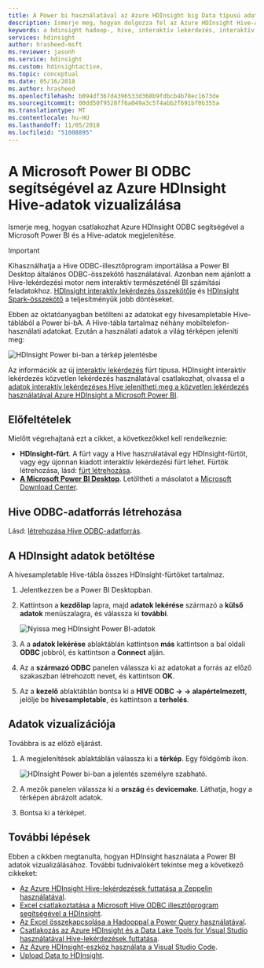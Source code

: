 ```yaml
---
title: A Power bi használatával az Azure HDInsight big Data típusú adatok megjelenítése
description: Ismerje meg, hogyan dolgozza fel az Azure HDInsight Hive-adatok vizualizálása a Microsoft Power BI használatával.
keywords: a hdinsight hadoop-, hive, interaktív lekérdezés, interaktív hive, LLAP, odbc
services: hdinsight
author: hrasheed-msft
ms.reviewer: jasonh
ms.service: hdinsight
ms.custom: hdinsightactive,
ms.topic: conceptual
ms.date: 05/16/2018
ms.author: hrasheed
ms.openlocfilehash: b094df367d4396533d368b9fdbcb4b78ec1673de
ms.sourcegitcommit: 00dd50f9528ff6a049a3c5f4abb2f691bf0b355a
ms.translationtype: MT
ms.contentlocale: hu-HU
ms.lasthandoff: 11/05/2018
ms.locfileid: "51008895"
---
```

# <a name="visualize-hive-data-with-microsoft-power-bi-using-odbc-in-azure-hdinsight"></a>A Microsoft Power BI ODBC segítségével az Azure HDInsight Hive-adatok vizualizálása

Ismerje meg, hogyan csatlakozhat Azure HDInsight ODBC segítségével a Microsoft Power BI és a Hive-adatok megjelenítése. 

>[!IMPORTANT]
> Kihasználhatja a Hive ODBC-illesztőprogram importálása a Power BI Desktop általános ODBC-összekötő használatával. Azonban nem ajánlott a Hive-lekérdezési motor nem interaktív természeténél BI számítási feladatokhoz. [HDInsight interaktív lekérdezés összekötője](../interactive-query/apache-hadoop-connect-hive-power-bi-directquery.md) és [HDInsight Spark-összekötő](https://docs.microsoft.com/power-bi/spark-on-hdinsight-with-direct-connect) a teljesítményük jobb döntéseket.

Ebben az oktatóanyagban betölteni az adatokat egy hivesampletable Hive-táblából a Power bi-bA. A Hive-tábla tartalmaz néhány mobiltelefon-használati adatokat. Ezután a használati adatok a világ térképen jeleníti meg:

![HDInsight Power bi-ban a térkép jelentésbe](./media/apache-hadoop-connect-hive-power-bi/hdinsight-power-bi-visualization.png)

Az információk az új [interaktív lekérdezés](../interactive-query/apache-interactive-query-get-started.md) fürt típusa. HDInsight interaktív lekérdezés közvetlen lekérdezés használatával csatlakozhat, olvassa el a [adatok interaktív lekérdezéses Hive jelenítheti meg a közvetlen lekérdezés használatával Azure HDInsight a Microsoft Power BI](../interactive-query/apache-hadoop-connect-hive-power-bi-directquery.md).



## <a name="prerequisites"></a>Előfeltételek
Mielőtt végrehajtaná ezt a cikket, a következőkkel kell rendelkeznie:

* **HDInsight-fürt**. A fürt vagy a Hive használatával egy HDInsight-fürtöt, vagy egy újonnan kiadott interaktív lekérdezési fürt lehet. Fürtök létrehozása, lásd: [fürt létrehozása](apache-hadoop-linux-tutorial-get-started.md#create-cluster).
* **[A Microsoft Power BI Desktop](https://powerbi.microsoft.com/desktop/)**. Letöltheti a másolatot a [Microsoft Download Center](https://www.microsoft.com/download/details.aspx?id=45331).

## <a name="create-hive-odbc-data-source"></a>Hive ODBC-adatforrás létrehozása

Lásd: [létrehozása Hive ODBC-adatforrás](apache-hadoop-connect-excel-hive-odbc-driver.md#create-hive-odbc-data-source).

## <a name="load-data-from-hdinsight"></a>A HDInsight adatok betöltése

A hivesampletable Hive-tábla összes HDInsight-fürtöket tartalmaz.

1. Jelentkezzen be a Power BI Desktopban.
2. Kattintson a **kezdőlap** lapra, majd **adatok lekérése** származó a **külső adatok** menüszalagra, és válassza ki **további**.

    ![Nyissa meg HDInsight Power BI-adatok](./media/apache-hadoop-connect-hive-power-bi/hdinsight-power-bi-open-odbc.png)
3. A a **adatok lekérése** ablaktáblán kattintson **más** kattintson a bal oldali **ODBC** jobbról, és kattintson a **Connect** alján.
4. Az a **származó ODBC** panelen válassza ki az adatokat a forrás az előző szakaszban létrehozott nevet, és kattintson **OK**.
5. Az a **kezelő** ablaktáblán bontsa ki a **HIVE ODBC -> -> alapértelmezett**, jelölje be **hivesampletable**, és kattintson a **terhelés**.

## <a name="visualize-data"></a>Adatok vizualizációja

Továbbra is az előző eljárást.

1. A megjelenítések ablaktáblán válassza ki a **térkép**.  Egy földgömb ikon.

    ![HDInsight Power bi-ban a jelentés személyre szabható.](./media/apache-hadoop-connect-hive-power-bi/hdinsight-power-bi-customize.png)
2. A mezők panelen válassza ki a **ország** és **devicemake**. Láthatja, hogy a térképen ábrázolt adatok.
3. Bontsa ki a térképet.

## <a name="next-steps"></a>További lépések
Ebben a cikkben megtanulta, hogyan HDInsight használata a Power BI adatok vizualizálásához.  További tudnivalókért tekintse meg a következő cikkeket:

* [Az Azure HDInsight Hive-lekérdezések futtatása a Zeppelin használatával](./../hdinsight-connect-hive-zeppelin.md).
* [Excel csatlakoztatása a Microsoft Hive ODBC illesztőprogram segítségével a HDInsight](./apache-hadoop-connect-excel-hive-odbc-driver.md).
* [Az Excel összekapcsolása a Hadooppal a Power Query használatával](apache-hadoop-connect-excel-power-query.md).
* [Csatlakozás az Azure HDInsight és a Data Lake Tools for Visual Studio használatával Hive-lekérdezések futtatása](apache-hadoop-visual-studio-tools-get-started.md).
* [Az Azure HDInsight-eszköz használata a Visual Studio Code](../hdinsight-for-vscode.md).
* [Upload Data to HDInsight](./../hdinsight-upload-data.md).
